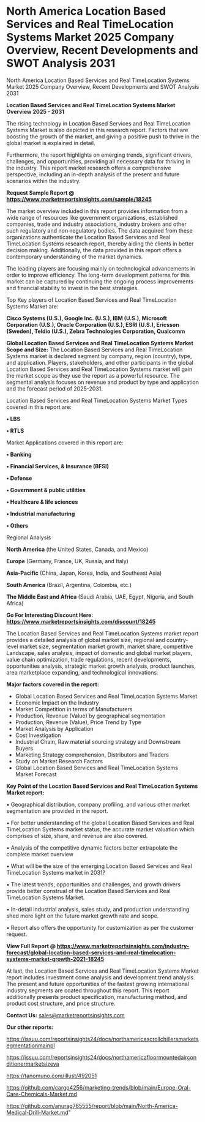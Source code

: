 # North America Location Based Services and Real TimeLocation Systems Market 2025 Company Overview, Recent Developments and SWOT Analysis 2031
North America Location Based Services and Real TimeLocation Systems Market 2025 Company Overview, Recent Developments and SWOT Analysis 2031

<Strong> Location Based Services and Real TimeLocation Systems Market Overview 2025 - 2031</strong>

The rising technology in Location Based Services and Real TimeLocation Systems Market is also depicted in this research report. Factors that are boosting the growth of the market, and giving a positive push to thrive in the global market is explained in detail.

Furthermore, the report highlights on emerging trends, significant drivers, challenges, and opportunities, providing all necessary data for thriving in the industry. This report market research offers a comprehensive perspective, including an in-depth analysis of the present and future scenarios within the industry.

<strong>Request Sample Report @ <a href=https://www.marketreportsinsights.com/sample/18245>https://www.marketreportsinsights.com/sample/18245</a></strong>

The market overview included in this report provides information from a wide range of resources like government organizations, established companies, trade and industry associations, industry brokers and other such regulatory and non-regulatory bodies. The data acquired from these organizations authenticate the Location Based Services and Real TimeLocation Systems research report, thereby aiding the clients in better decision making. Additionally, the data provided in this report offers a contemporary understanding of the market dynamics.

The leading players are focusing mainly on technological advancements in order to improve efficiency. The long-term development patterns for this market can be captured by continuing the ongoing process improvements and financial stability to invest in the best strategies.

Top Key players of Location Based Services and Real TimeLocation Systems Market are:

<strong>Cisco Systems (U.S.), Google Inc. (U.S.), IBM (U.S.), Microsoft Corporation (U.S.), Oracle Corporation (U.S.), ESRI (U.S.), Ericsson (Sweden), Teldio (U.S.), Zebra Technologies Corporation, Qualcomm</strong>

<strong><b>Global Location Based Services and Real TimeLocation Systems Market Scope and Size:</b></strong>
The Location Based Services and Real TimeLocation Systems market is declared segment by company, region (country), type, and application. Players, stakeholders, and other participants in the global Location Based Services and Real TimeLocation Systems market will gain the market scope as they use the report as a powerful resource. The segmental analysis focuses on revenue and product by type and application and the forecast period of 2025-2031.

Location Based Services and Real TimeLocation Systems Market Types covered in this report are:

<strong>• LBS

• RTLS</strong>

Market Applications covered in this report are:

<strong>• Banking

• Financial Services, & Insurance (BFSI)

• Defense

• Government & public utilities

• Healthcare & life sciences

• Industrial manufacturing

• Others</strong> 

Regional Analysis

<strong>North America</strong> (the United States, Canada, and Mexico)

<strong>Europe</strong> (Germany, France, UK, Russia, and Italy)

<strong>Asia-Pacific</strong> (China, Japan, Korea, India, and Southeast Asia)

<strong>South America</strong> (Brazil, Argentina, Colombia, etc.)

<strong>The Middle East and Africa</strong> (Saudi Arabia, UAE, Egypt, Nigeria, and South Africa)

<strong>Go For Interesting Discount Here: <a href=https://www.marketreportsinsights.com/discount/18245>https://www.marketreportsinsights.com/discount/18245</a></strong>

The Location Based Services and Real TimeLocation Systems market report provides a detailed analysis of global market size, regional and country-level market size, segmentation market growth, market share, competitive Landscape, sales analysis, impact of domestic and global market players, value chain optimization, trade regulations, recent developments, opportunities analysis, strategic market growth analysis, product launches, area marketplace expanding, and technological innovations.

<strong><b>Major factors covered in the report:</b></strong>
<ul>
  <li>Global Location Based Services and Real TimeLocation Systems Market </li>
  <li>Economic Impact on the Industry</li>
  <li>Market Competition in terms of Manufacturers</li>
  <li>Production, Revenue (Value) by geographical segmentation</li>
  <li>Production, Revenue (Value), Price Trend by Type</li>
  <li>Market Analysis by Application</li>
  <li>Cost Investigation</li>
  <li>Industrial Chain, Raw material sourcing strategy and Downstream Buyers</li>
  <li>Marketing Strategy comprehension, Distributors and Traders</li>
  <li>Study on Market Research Factors</li>
  <li>Global Location Based Services and Real TimeLocation Systems Market Forecast</li>
</ul>

<strong><b>Key Point of the Location Based Services and Real TimeLocation Systems Market report:</b></strong>

• Geographical distribution, company profiling, and various other market segmentation are provided in the report.

• For better understanding of the global Location Based Services and Real TimeLocation Systems market status, the accurate market valuation which comprises of size, share, and revenue are also covered.

• Analysis of the competitive dynamic factors better extrapolate the complete market overview

• What will be the size of the emerging Location Based Services and Real TimeLocation Systems market in 2031?

• The latest trends, opportunities and challenges, and growth drivers provide better construal of the Location Based Services and Real TimeLocation Systems Market.

• In-detail industrial analysis, sales study, and production understanding shed more light on the future market growth rate and scope.

• Report also offers the opportunity for customization as per the customer request.

<strong><b>View Full Report @ <a href=https://www.marketreportsinsights.com/industry-forecast/global-location-based-services-and-real-timelocation-systems-market-growth-2021-18245>https://www.marketreportsinsights.com/industry-forecast/global-location-based-services-and-real-timelocation-systems-market-growth-2021-18245</a></b></strong>


At last, the Location Based Services and Real TimeLocation Systems Market report includes investment come analysis and development trend analysis. The present and future opportunities of the fastest growing international industry segments are coated throughout this report. This report additionally presents product specification, manufacturing method, and product cost structure, and price structure.

<strong>Contact Us:</strong>
sales@marketreportsinsights.com

<strong>Our other reports:</strong>

<a href=https://issuu.com/reportsinsights24/docs/northamericascrollchillersmarketsegmentationmainpl>https://issuu.com/reportsinsights24/docs/northamericascrollchillersmarketsegmentationmainpl</a>

<a href=https://issuu.com/reportsinsights24/docs/northamericafloormountedairconditionermarketsizeva>https://issuu.com/reportsinsights24/docs/northamericafloormountedairconditionermarketsizeva</a>

<a href=https://tanomuno.com/illust/492051>https://tanomuno.com/illust/492051</a>

<a href=https://github.com/cargo4256/marketing-trends/blob/main/Europe-Oral-Care-Chemicals-Market.md>https://github.com/cargo4256/marketing-trends/blob/main/Europe-Oral-Care-Chemicals-Market.md</a>

<a href=https://github.com/anurag765555/report/blob/main/North-America-Medical-Drill-Market.md>https://github.com/anurag765555/report/blob/main/North-America-Medical-Drill-Market.md</a>"
